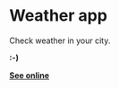 # Weather app

Check weather in your city.

**:-)**

[**See online**](https://lucascoorek.github.io/js_quiz/)
